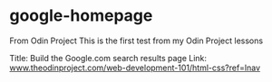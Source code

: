 # google-homepage
From Odin Project
This is the first test from my Odin Project lessons

Title: Build the Google.com search results page
Link: www.theodinproject.com/web-development-101/html-css?ref=lnav
